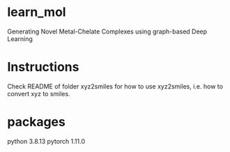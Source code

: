# learn_mol
Generating Novel Metal-Chelate Complexes using graph-based Deep Learning

# Instructions
Check README of folder xyz2smiles for how to use xyz2smiles, i.e. how to convert xyz to smiles.

# packages
python 3.8.13
pytorch 1.11.0
